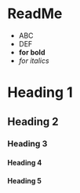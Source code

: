 # ReadMe #

- ABC
- DEF
- **for bold**
- _for italics_

# Heading 1
## Heading 2
### Heading 3
#### Heading 4
#### Heading 5
    
